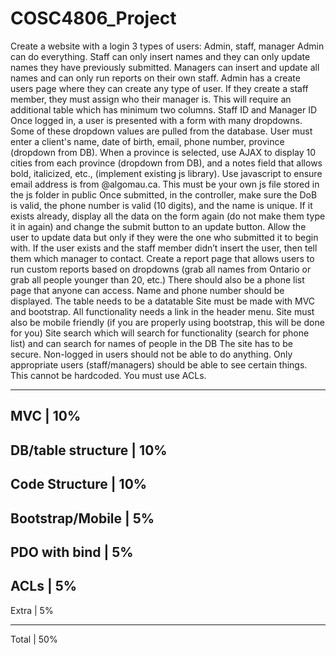 # COSC4806_Project
Create a website with a login
3 types of users: Admin, staff, manager
Admin can do everything. Staff can only insert names and they can only update names they have previously submitted. Managers can insert and update all names and can only run reports on their own staff.
Admin has a create users page where they can create any type of user. If they create a staff member, they must assign who their manager is. This will require an additional table which has minimum two columns. Staff ID and Manager ID
Once logged in, a user is presented with a form with many dropdowns. Some of these dropdown values are pulled from the database.
User must enter a client's name, date of birth, email, phone number, province (dropdown from DB). When a province is selected, use AJAX to display 10 cities from each province (dropdown from DB), and a notes field that allows bold, italicized, etc., (implement existing js library).
Use javascript to ensure email address is from @algomau.ca. This must be your own js file stored in the js folder in public
Once submitted, in the controller, make sure the DoB is valid, the phone number is valid (10 digits), and the name is unique. 
If it exists already, display all the data on the form again (do not make them type it in again) and change the submit button to an update button. Allow the user to update data but only if they were the one who submitted it to begin with. If the user exists and the staff member didn’t insert the user, then tell them which manager to contact.
Create a report page that allows users to run custom reports based on dropdowns (grab all names from Ontario or grab all people younger than 20, etc.)
There should also be a phone list page that anyone can access. Name and phone number should be displayed. The table needs to be a datatable
Site must be made with MVC and bootstrap. All functionality needs a link in the header menu.
Site must also be mobile friendly (if you are properly using bootstrap, this will be done for you)
Site search which will search for functionality (search for phone list) and can search for names of people in the DB
The site has to be secure. Non-logged in users should not be able to do anything. Only appropriate users (staff/managers) should be able to see certain things. This cannot be hardcoded. You must use ACLs. 

_____________________________
MVC                  |   10% 
-----------------------------
DB/table structure   |   10% 
-----------------------------
Code Structure       |   10% 
-----------------------------
Bootstrap/Mobile     |    5%  
-----------------------------
PDO with bind        |    5%
-----------------------------
ACLs                 |    5%
-----------------------------
Extra                |    5%
_____________________________
Total                |   50%
 
